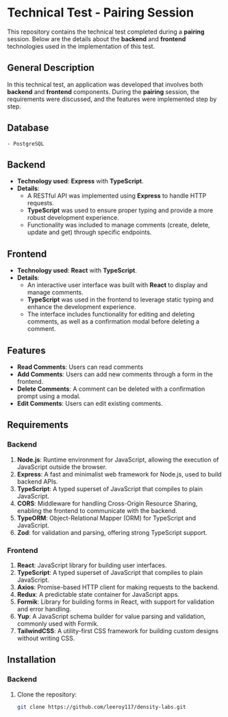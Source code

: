 # Technical Test - Pairing Session

This repository contains the technical test completed during a **pairing** session. Below are the details about the **backend** and **frontend** technologies used in the implementation of this test.

## General Description

In this technical test, an application was developed that involves both **backend** and **frontend** components. During the **pairing** session, the requirements were discussed, and the features were implemented step by step.

## Database
    - PostgreSQL

## Backend

- **Technology used**: **Express** with **TypeScript**.
- **Details**:
  - A RESTful API was implemented using **Express** to handle HTTP requests.
  - **TypeScript** was used to ensure proper typing and provide a more robust development experience.
  - Functionality was included to manage comments (create, delete, update and get) through specific endpoints.

## Frontend

- **Technology used**: **React** with **TypeScript**.
- **Details**:
  - An interactive user interface was built with **React** to display and manage comments.
  - **TypeScript** was used in the frontend to leverage static typing and enhance the development experience.
  - The interface includes functionality for editing and deleting comments, as well as a confirmation modal before deleting a comment.

## Features

- **Read Comments**: Users can read comments
- **Add Comments**: Users can add new comments through a form in the frontend.
- **Delete Comments**: A comment can be deleted with a confirmation prompt using a modal.
- **Edit Comments**: Users can edit existing comments.

## Requirements

### Backend

1. **Node.js**:  Runtime environment for JavaScript, allowing the execution of JavaScript outside the browser.
2. **Express**: A fast and minimalist web framework for Node.js, used to build backend APIs.
3. **TypeScript**: A typed superset of JavaScript that compiles to plain JavaScript.
4. **CORS**: Middleware for handling Cross-Origin Resource Sharing, enabling the frontend to communicate with the backend.
5. **TypeORM**: Object-Relational Mapper (ORM) for TypeScript and JavaScript.
6. **Zod**: for validation and parsing, offering strong TypeScript support.


### Frontend

1. **React**: JavaScript library for building user interfaces.
2. **TypeScript**: A typed superset of JavaScript that compiles to plain JavaScript.
3. **Axios**: Promise-based HTTP client for making requests to the backend.
4. **Redux**: A predictable state container for JavaScript apps.
5. **Formik**: Library for building forms in React, with support for validation and error handling.
6. **Yup**: A JavaScript schema builder for value parsing and validation, commonly used with Formik.
7. **TailwindCSS**: A utility-first CSS framework for building custom designs without writing CSS.

## Installation

### Backend

1. Clone the repository:
   ```bash
   git clone https://github.com/leeroy117/density-labs.git

